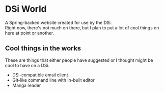 # DSi World
A Spring-backed website created for use by the DSi.  
Right now, there's not much on there, but I plan to put a lot of cool things on here at point or another.

## Cool things in the works  
These are things that either people have suggested or I thought might be cool to have on a DSi.
 - DSi-compatible email client
 - Git-like command line with in-built editor
 - Manga reader
